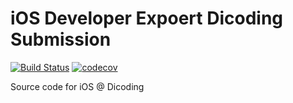 # iOS Developer Expoert Dicoding Submission

[![Build Status](https://travis-ci.com/dwirandyh/dicoding-ios-expert.svg?branch=main)](https://travis-ci.com/dwirandyh/dicoding-ios-expert)
[![codecov](https://codecov.io/gh/dwirandyh/dicoding-ios-expert/branch/main/graph/badge.svg?token=65U9KT8CRW)](https://codecov.io/gh/dwirandyh/dicoding-ios-expert)

Source code for iOS @ Dicoding
